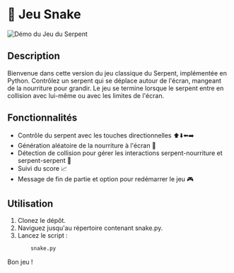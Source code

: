 # 🐍 Jeu Snake

![Démo du Jeu du Serpent](snake_demo.gif)

## Description

Bienvenue dans cette version du jeu classique du Serpent, implémentée en Python. Contrôlez un serpent qui se déplace autour de l'écran, mangeant de la nourriture pour grandir. Le jeu se termine lorsque le serpent entre en collision avec lui-même ou avec les limites de l'écran.

## Fonctionnalités

- Contrôle du serpent avec les touches directionnelles ⬆️⬇️⬅️➡️
- Génération aléatoire de la nourriture à l'écran 🍎
- Détection de collision pour gérer les interactions serpent-nourriture et serpent-serpent 🚫
- Suivi du score 📈
- Message de fin de partie et option pour redémarrer le jeu 🎮

## Utilisation

1. Clonez le dépôt.
2. Naviguez jusqu'au répertoire contenant snake.py.
3. Lancez le script :
    ```bash
        snake.py

Bon jeu !